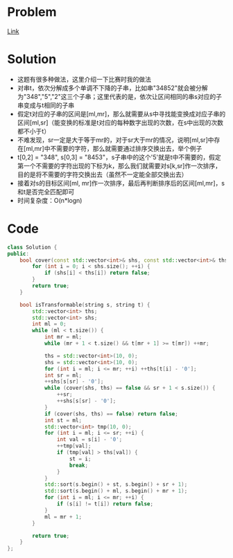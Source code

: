 # Problem
[Link](https://leetcode-cn.com/problems/check-if-string-is-transformable-with-substring-sort-operations/)

# Solution
* 这题有很多种做法，这里介绍一下比赛时我的做法
* 对串t，依次分解成多个单调不下降的子串，比如串"34852"就会被分解为"348","5","2"这三个子串；这里代表的是，依次让区间相同的串s对应的子串变成与t相同的子串
* 假定t对应的子串的区间是[ml,mr]，那么就需要从s中寻找能变换成对应子串的区间[ml,sr]（能变换的标准是t对应的每种数字出现的次数，在s中出现的次数都不小于t）
* 不难发现，sr一定是大于等于mr的，对于sr大于mr的情况，说明[ml,sr]中存在[ml,mr]中不需要的字符，那么就需要通过排序交换出去，举个例子
* t[0,2] = "348", s[0,3] = "8453"，s子串中的这个'5'就是t中不需要的，假定第一个不需要的字符出现的下标为k，那么我们就需要对s[k,sr]作一次排序，目的是将不需要的字符交换出去（虽然不一定能全部交换出去）
* 接着对s的目标区间[ml, mr]作一次排序，最后再判断排序后的区间[ml,mr]，s和t是否完全匹配即可
* 时间复杂度：O(n*logn)

# Code
```cpp
class Solution {
public:
	bool cover(const std::vector<int>& shs, const std::vector<int>& ths) {
		for (int i = 0; i < shs.size(); ++i) {
			if (shs[i] < ths[i]) return false;
		}
		return true;
	}

	bool isTransformable(string s, string t) {
		std::vector<int> ths;
		std::vector<int> shs;
		int ml = 0;
		while (ml < t.size()) {
			int mr = ml;
			while (mr + 1 < t.size() && t[mr + 1] >= t[mr]) ++mr;

			ths = std::vector<int>(10, 0);
			shs = std::vector<int>(10, 0);
			for (int i = ml; i <= mr; ++i) ++ths[t[i] - '0'];
			int sr = ml;
			++shs[s[sr] - '0'];
			while (cover(shs, ths) == false && sr + 1 < s.size()) {
				++sr;
				++shs[s[sr] - '0'];
			}
			if (cover(shs, ths) == false) return false;
			int st = ml;
			std::vector<int> tmp(10, 0);
			for (int i = ml; i <= sr; ++i) {
				int val = s[i] - '0';
				++tmp[val];
				if (tmp[val] > ths[val]) {
					st = i;
					break;
				}
			}
			std::sort(s.begin() + st, s.begin() + sr + 1);
			std::sort(s.begin() + ml, s.begin() + mr + 1);
			for (int i = ml; i <= mr; ++i) {
				if (s[i] != t[i]) return false;
			}
			ml = mr + 1;
		}

		return true;
	}
};
```
